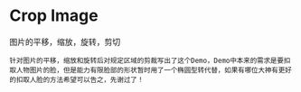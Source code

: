 # Crop Image
图片的平移，缩放，旋转，剪切
	
	针对图片的平移，缩放和旋转后对规定区域的剪裁写出了这个Demo，Demo中本来的需求是要扣取人物图片的脸，但是能力有限脸部的形状暂时用了一个椭圆型转代替，如果有哪位大神有更好的扣取人脸的方法希望可以告之，先谢过了！